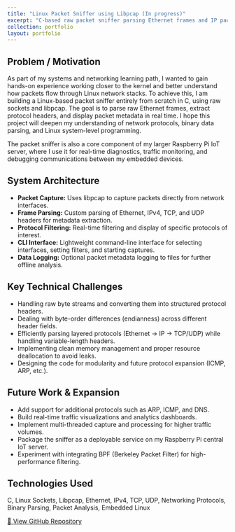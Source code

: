 ```yaml
---
title: "Linux Packet Sniffer using Libpcap (In progress)"
excerpt: "C-based raw packet sniffer parsing Ethernet frames and IP packets."
collection: portfolio
layout: portfolio
---
```


## Problem / Motivation

As part of my systems and networking learning path, I wanted to gain hands-on experience working closer to the kernel and better understand how packets flow through Linux network stacks. To achieve this, I am building a Linux-based packet sniffer entirely from scratch in C, using raw sockets and libpcap. The goal is to parse raw Ethernet frames, extract protocol headers, and display packet metadata in real time. I hope this project will deepen my understanding of network protocols, binary data parsing, and Linux system-level programming.

The packet sniffer is also a core component of my larger Raspberry Pi IoT server, where I use it for real-time diagnostics, traffic monitoring, and debugging communications between my embedded devices.

## System Architecture

- **Packet Capture:** Uses libpcap to capture packets directly from network interfaces.
- **Frame Parsing:** Custom parsing of Ethernet, IPv4, TCP, and UDP headers for metadata extraction.
- **Protocol Filtering:** Real-time filtering and display of specific protocols of interest.
- **CLI Interface:** Lightweight command-line interface for selecting interfaces, setting filters, and starting captures.
- **Data Logging:** Optional packet metadata logging to files for further offline analysis.

## Key Technical Challenges

- Handling raw byte streams and converting them into structured protocol headers.
- Dealing with byte-order differences (endianness) across different header fields.
- Efficiently parsing layered protocols (Ethernet → IP → TCP/UDP) while handling variable-length headers.
- Implementing clean memory management and proper resource deallocation to avoid leaks.
- Designing the code for modularity and future protocol expansion (ICMP, ARP, etc.).

## Future Work & Expansion

- Add support for additional protocols such as ARP, ICMP, and DNS.
- Build real-time traffic visualizations and analytics dashboards.
- Implement multi-threaded capture and processing for higher traffic volumes.
- Package the sniffer as a deployable service on my Raspberry Pi central IoT server.
- Experiment with integrating BPF (Berkeley Packet Filter) for high-performance filtering.

## Technologies Used

C, Linux Sockets, Libpcap, Ethernet, IPv4, TCP, UDP, Networking Protocols, Binary Parsing, Packet Analysis, Embedded Linux

[🔗 View GitHub Repository](https://github.com/Reetabass/packet-sniffer)
